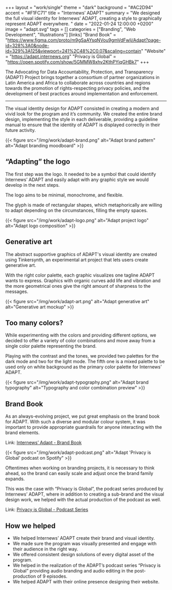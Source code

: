 +++
layout = "work/single"
theme = "dark"
background = "#AC2D94"
accent = "#F1FC71"
title = "Internews’ ADAPT"
summary = "We designed the full visual identity for Internews’ ADAPT, creating a style to graphically represent ADAPT everywhere. "
date = "2022-01-24 12:00:00 +0200"
image = "adapt.svg"
tags = []
categories = ["Branding", "Web Development", "Illustrations"]
[links]
    "Brand Book" = "https://www.figma.com/proto/m9gSaAYsqNVou9gmVdFwlj/Adapt?page-id=328%3A0&node-id=329%3A125&viewport=241%2C48%2C0.07&scaling=contain"
    "Website" = "https://adapt.internews.org"
    "Privacy is Global" = "https://open.spotify.com/show/5GMMW8xhv2KthPYiqGHBk7"
+++

The Advocating for Data Accountability, Protection, and Transparency (ADAPT) Project brings together a consortium of partner organizations in Latin America and Africa to collaborate across countries and regions towards the promotion of rights-respecting privacy policies, and the development of best practices around implementation and enforcement.

---

The visual identity design for ADAPT consisted in creating a modern and vivid look for the program and it’s community. We created the entire brand design, implementing the style in each deliverable, providing a guideline manual to ensure that the identity of ADAPT is displayed correctly in their future activity.

{{< figure src="/img/work/adapt-brand.png" alt="Adapt brand pattern" alt="Adapt branding moodboard" >}}

## “Adapting” the logo

The first step was the logo. It needed to be a symbol that could identify Internews’ ADAPT and easily adapt with any graphic style we would develop in the next steps. 

The logo aims to be minimal, monochrome, and flexible. 

The glyph is made of rectangular shapes, which metaphorically are willing to adapt depending on the circumstances, filling the empty spaces.

{{< figure src="/img/work/adapt-logo.png" alt="Adapt project logo" alt="Adapt logo composition" >}}

## Generative art

The abstract supportive graphics of ADAPT's visual identity are created using Tinkersynth, an experimental art project that lets users create generative art.

With the right color palette, each graphic visualizes one tagline ADAPT wants to express. Graphics with organic curves add life and vibration and the more geometrical ones give the right amount of sharpness to the messages.

{{< figure src="/img/work/adapt-art.png" alt="Adapt generative art" alt="Generative art mockup" >}}

## Too many colors?

While experimenting with the colors and providing different options, we decided to offer a variety of color combinations and move away from a single color palette representing the brand.

Playing with the contrast and the tones, we provided two palettes for the dark mode and two for the light mode. The fifth one is a mixed palette to be used only on white background as the primary color palette for Internews’ ADAPT.

{{< figure src="/img/work/adapt-typography.png" alt="Adapt brand typography" alt="Typography and color combination preview" >}}

## Brand Book

As an always-evolving project, we put great emphasis on the brand book for ADAPT. With such a diverse and modular colour system, it was important to provide appropriate guardrails for anyone interacting with the brand elements.

Link: [Internews’ Adapt - Brand Book](https://www.figma.com/proto/m9gSaAYsqNVou9gmVdFwlj/Adapt?page-id=328%3A0&node-id=329%3A125&viewport=241%2C48%2C0.07&scaling=contain)

{{< figure src="/img/work/adapt-podcast.png" alt="Adapt 'Privacy is Global' podcast on Spotify" >}}

Oftentimes when working on branding projects, it is necessary to think ahead, so the brand can easily scale and adjust once the brand family expands.

This was the case with “Privacy is Global”, the podcast series produced by Internews’ ADAPT, where in addition to creating a sub-brand and the visual design work, we helped with the actual production of the podcast as well.

Link: [Privacy is Global - Podcast Series](https://open.spotify.com/show/5GMMW8xhv2KthPYiqGHBk7)

## How we helped

- We helped Internews’ ADAPT create their brand and visual identity.
- We made sure the program was visually presented and engage with their audience in the right way.
- We offered consistent design solutions of every digital asset of the program.
- We helped in the realization of the ADAPT’s podcast series “Privacy is Global” providing audio branding and audio editing in the post-production of 9 episodes.
- We helped ADAPT with their online presence designing their website.